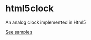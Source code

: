 # html5clock
An analog clock implemented in Html5

[See samples](https://kevinlethe.github.io/html5clock/)

